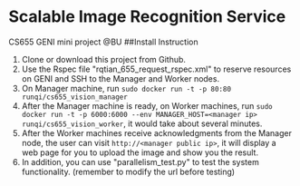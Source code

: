# Scalable Image Recognition Service
CS655 GENI mini project @BU
##Install Instruction
1. Clone or download this project from Github.
2. Use the Rspec file "rqtian_655_request_rspec.xml" to reserve resources on GENI and SSH to the Manager and Worker nodes.
3. On Manager machine, run `sudo docker run -t -p 80:80 runqi/cs655_vision_manager`
4. After the Manager machine is ready, on Worker machines, run `sudo docker run -t -p 6000:6000 --env MANAGER_HOST=<manager ip> runqi/cs655_vision_worker`, it would take about several minutes.
5. After the Worker machines receive acknowledgments from the Manager node, the user can visit `http://<manager public ip>`, it will display a web page for you to upload the image and show you the result.
6. In addition, you can use "parallelism_test.py" to test the system functionality. (remember to modify the url before testing)
